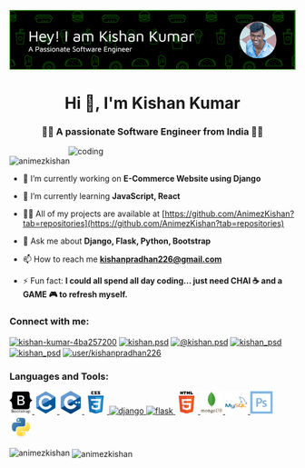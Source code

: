 ![logo](https://github.com/AnimezKishan/AnimezKishan/blob/main/github-header.png)
<h1 align="center">Hi 👋, I'm Kishan Kumar</h1>
<h3 align="center">👨‍💻 A passionate Software Engineer from India 👨‍💻</h3>

<img align="right" alt="coding" width="400" src="https://media3.giphy.com/media/SWoSkN6DxTszqIKEqv/giphy.gif?cid=ecf05e473ri3jfr2awljrsyzsogsizbs97qhc8dwrh0uh1zd&rid=giphy.gif&ct=g">
<p align="left"> <img src="https://komarev.com/ghpvc/?username=animezkishan&label=Profile%20views&color=0e75b6&style=flat" alt="animezkishan" /> </p>

- 🔭 I’m currently working on **E-Commerce Website using Django**

- 🌱 I’m currently learning **JavaScript, React**

- 👨‍💻 All of my projects are available at [https://github.com/AnimezKishan?tab=repositories](https://github.com/AnimezKishan?tab=repositories)

- 💬 Ask me about **Django, Flask, Python, Bootstrap**

- 📫 How to reach me **kishanpradhan226@gmail.com**

- ⚡ Fun fact:  **I could all spend all day coding... just need CHAI ☕ and a GAME 🎮 to refresh myself.**

<h3 align="left">Connect with me:</h3>
<p align="left">
<a href="https://linkedin.com/in/kishan-kumar-4ba257200" target="blank"><img align="center" src="https://raw.githubusercontent.com/rahuldkjain/github-profile-readme-generator/master/src/images/icons/Social/linked-in-alt.svg" alt="kishan-kumar-4ba257200" height="30" width="40" /></a>
<a href="https://instagram.com/kishan.psd" target="blank"><img align="center" src="https://raw.githubusercontent.com/rahuldkjain/github-profile-readme-generator/master/src/images/icons/Social/instagram.svg" alt="kishan.psd" height="30" width="40" /></a>
<a href="https://medium.com/@kishan.psd" target="blank"><img align="center" src="https://raw.githubusercontent.com/rahuldkjain/github-profile-readme-generator/master/src/images/icons/Social/medium.svg" alt="@kishan.psd" height="30" width="40" /></a>
<a href="https://www.hackerrank.com/kishan_psd" target="blank"><img align="center" src="https://raw.githubusercontent.com/rahuldkjain/github-profile-readme-generator/master/src/images/icons/Social/hackerrank.svg" alt="kishan_psd" height="30" width="40" /></a>
<a href="https://www.leetcode.com/kishan_psd" target="blank"><img align="center" src="https://raw.githubusercontent.com/rahuldkjain/github-profile-readme-generator/master/src/images/icons/Social/leet-code.svg" alt="kishan_psd" height="30" width="40" /></a>
<a href="https://auth.geeksforgeeks.org/user/kishanpradhan226" target="blank"><img align="center" src="https://raw.githubusercontent.com/rahuldkjain/github-profile-readme-generator/master/src/images/icons/Social/geeks-for-geeks.svg" alt="user/kishanpradhan226" height="30" width="40" /></a>
</p>

<h3 align="left">Languages and Tools:</h3>
<p align="left"> <a href="https://getbootstrap.com" target="_blank" rel="noreferrer"> <img src="https://raw.githubusercontent.com/devicons/devicon/master/icons/bootstrap/bootstrap-plain-wordmark.svg" alt="bootstrap" width="40" height="40"/> </a> <a href="https://www.cprogramming.com/" target="_blank" rel="noreferrer"> <img src="https://raw.githubusercontent.com/devicons/devicon/master/icons/c/c-original.svg" alt="c" width="40" height="40"/> </a> <a href="https://www.w3schools.com/cpp/" target="_blank" rel="noreferrer"> <img src="https://raw.githubusercontent.com/devicons/devicon/master/icons/cplusplus/cplusplus-original.svg" alt="cplusplus" width="40" height="40"/> </a> <a href="https://www.w3schools.com/css/" target="_blank" rel="noreferrer"> <img src="https://raw.githubusercontent.com/devicons/devicon/master/icons/css3/css3-original-wordmark.svg" alt="css3" width="40" height="40"/> </a> <a href="https://www.djangoproject.com/" target="_blank" rel="noreferrer"> <img src="https://cdn.worldvectorlogo.com/logos/django.svg" alt="django" width="40" height="40"/> </a> <a href="https://flask.palletsprojects.com/" target="_blank" rel="noreferrer"> <img src="https://www.vectorlogo.zone/logos/pocoo_flask/pocoo_flask-icon.svg" alt="flask" width="40" height="40"/> </a> <a href="https://www.w3.org/html/" target="_blank" rel="noreferrer"> <img src="https://raw.githubusercontent.com/devicons/devicon/master/icons/html5/html5-original-wordmark.svg" alt="html5" width="40" height="40"/> </a> <a href="https://www.mongodb.com/" target="_blank" rel="noreferrer"> <img src="https://raw.githubusercontent.com/devicons/devicon/master/icons/mongodb/mongodb-original-wordmark.svg" alt="mongodb" width="40" height="40"/> </a> <a href="https://www.mysql.com/" target="_blank" rel="noreferrer"> <img src="https://raw.githubusercontent.com/devicons/devicon/master/icons/mysql/mysql-original-wordmark.svg" alt="mysql" width="40" height="40"/> </a> <a href="https://www.photoshop.com/en" target="_blank" rel="noreferrer"> <img src="https://raw.githubusercontent.com/devicons/devicon/master/icons/photoshop/photoshop-line.svg" alt="photoshop" width="40" height="40"/> </a> <a href="https://www.python.org" target="_blank" rel="noreferrer"> <img src="https://raw.githubusercontent.com/devicons/devicon/master/icons/python/python-original.svg" alt="python" width="40" height="40"/> </a> </p>

<p><img align="left" src="https://github-readme-stats.vercel.app/api/top-langs?username=animezkishan&show_icons=true&locale=en&layout=compact" alt="animezkishan" /></p>

<p>&nbsp;<img align="center" src="https://github-readme-stats.vercel.app/api?username=animezkishan&show_icons=true&locale=en" alt="animezkishan" /></p>


